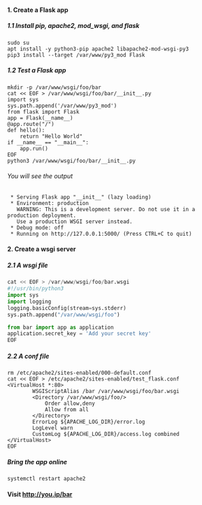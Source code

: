 #### 1. Create a Flask app
##### 1.1 Install pip, apache2, mod_wsgi, and flask
```
sudo su
apt install -y python3-pip apache2 libapache2-mod-wsgi-py3
pip3 install --target /var/www/py3_mod Flask
```
##### 1.2 Test a Flask app
```python3
mkdir -p /var/www/wsgi/foo/bar
cat << EOF > /var/www/wsgi/foo/bar/__init__.py 
import sys
sys.path.append('/var/www/py3_mod')
from flask import Flask
app = Flask(__name__)
@app.route("/")
def hello():
    return "Hello World"
if __name__ == "__main__":
    app.run()
EOF
python3 /var/www/wsgi/foo/bar/__init__.py 
```
###### You will see the output
```
 * Serving Flask app "__init__" (lazy loading)
 * Environment: production
   WARNING: This is a development server. Do not use it in a production deployment.
   Use a production WSGI server instead.
 * Debug mode: off
 * Running on http://127.0.0.1:5000/ (Press CTRL+C to quit)
 ```
#### 2. Create a wsgi server
##### 2.1 A wsgi file
```python 
cat << EOF > /var/www/wsgi/foo/bar.wsgi
#!/usr/bin/python3
import sys
import logging
logging.basicConfig(stream=sys.stderr)
sys.path.append("/var/www/wsgi/foo")

from bar import app as application
application.secret_key = 'Add your secret key'
EOF
```
##### 2.2 A conf file
```
rm /etc/apache2/sites-enabled/000-default.conf 
cat << EOF > /etc/apache2/sites-enabled/test_flask.conf
<VirtualHost *:80>
		WSGIScriptAlias /bar /var/www/wsgi/foo/bar.wsgi
		<Directory /var/www/wsgi/foo/>
			Order allow,deny
			Allow from all
		</Directory>
		ErrorLog ${APACHE_LOG_DIR}/error.log
		LogLevel warn
		CustomLog ${APACHE_LOG_DIR}/access.log combined
</VirtualHost>
EOF
```
##### Bring the app online
```shell
systemctl restart apache2
```
#### Visit http://you.ip/bar
